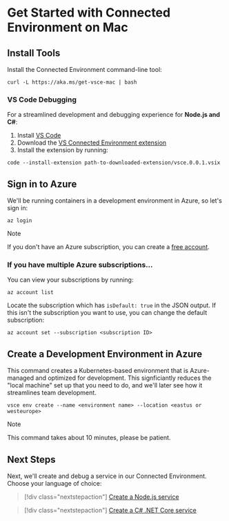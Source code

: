 # Get Started with Connected Environment on Mac


## Install Tools
Install the Connected Environment command-line tool:
```
curl -L https://aka.ms/get-vsce-mac | bash
```

### VS Code Debugging
For a streamlined development and debugging experience for **Node.js and C#**:

1. Install [VS Code](https://code.visualstudio.com/Download)
1. Download the [VS Connected Environment extension](https://aka.ms/vsce-code)
1. Install the extension by running: 
```
code --install-extension path-to-downloaded-extension/vsce.0.0.1.vsix
```


## Sign in to Azure
We'll be running containers in a development environment in Azure, so let's sign in:
```
az login
```

> [!Note]
> If you don't have an Azure subscription, you can create a [free account](https://azure.microsoft.com/free).

### If you have multiple Azure subscriptions...
You can view your subscriptions by running: 
```
az account list
```
Locate the  subscription which has `isDefault: true` in the JSON output.
If this isn't the subscription you want to use, you can change the default subscription:
```
az account set --subscription <subscription ID>
```

## Create a Development Environment in Azure
This command creates a Kubernetes-based environment that is Azure-managed and optimized for development. This signficiantly reduces the "local machine" set up that you need to do, and we'll later see how it streamlines team development.
```
vsce env create --name <environment name> --location <eastus or westeurope>
```

> [!Note]
> This command takes about 10 minutes, please be patient.

## Next Steps
Next, we'll create and debug a service in our Connected Environment. Choose your language of choice:
> [!div class="nextstepaction"]
> [Create a Node.js service](get-started-mac-02-nodejs.md)

> [!div class="nextstepaction"]
> [Create a C# .NET Core service](get-started-mac-02-csharp.md)
